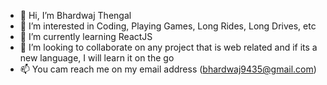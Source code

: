 - 👋 Hi, I’m Bhardwaj Thengal
- 👀 I’m interested in Coding, Playing Games, Long Rides, Long Drives, etc
- 🌱 I’m currently learning ReactJS
- 💞️ I’m looking to collaborate on any project that is web related and if its a new language, I will learn it on the go
- 📫 You cam reach me on my email address (bhardwaj9435@gmail.com)
